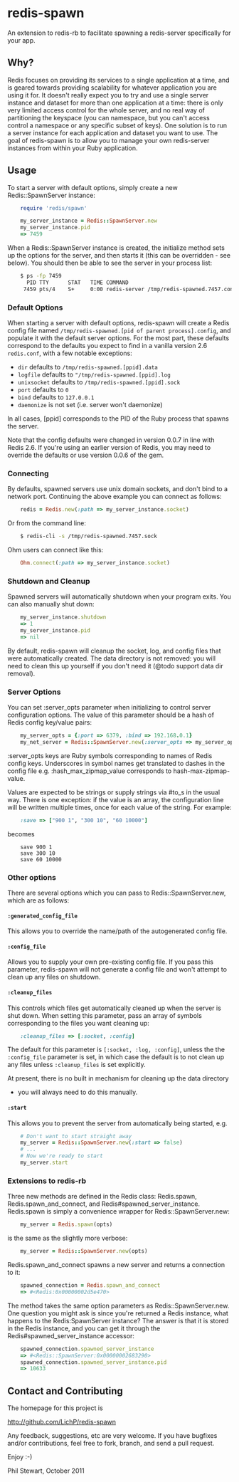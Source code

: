 redis-spawn
===========

An extension to redis-rb to facilitate spawning a redis-server specifically
for your app.

Why?
----

Redis focuses on providing its services to a single application at a time,
and is geared towards providing scalability for whatever application you are
using it for.  It doesn't really expect you to try and use a single server
instance and dataset for more than one application at a time: there is only
very limited access control for the whole server, and no real way of
partitioning the keyspace (you can namespace, but you can't access control a
namespace or any specific subset of keys).  One solution is to run a server
instance for each application and dataset you want to use.  The goal of
redis-spawn is to allow you to manage your own redis-server instances from
within your Ruby application.

Usage
-----

To start a server with default options, simply create a new
Redis::SpawnServer instance:

```ruby
    require 'redis/spawn'

    my_server_instance = Redis::SpawnServer.new
    my_server_instance.pid
    => 7459
```

When a Redis::SpawnServer instance is created, the initialize method sets up
the options for the server, and then starts it (this can be overridden - see
below).  You should then be able to see the server in your process list:

```sh
    $ ps -fp 7459
      PID TTY      STAT   TIME COMMAND
     7459 pts/4    S+     0:00 redis-server /tmp/redis-spawned.7457.config
```

### Default Options

When starting a server with default options, redis-spawn will create a Redis
config file named `/tmp/redis-spawned.[pid of parent process].config`, and
populate it with the default server options. For the most part, these
defaults correspond to the defaults you expect to find in a vanilla
version 2.6 `redis.conf`, with a few notable exceptions:

 * `dir` defaults to `/tmp/redis-spawned.[ppid].data`
 * `logfile` defaults to `"/tmp/redis-spawned.[ppid].log`
 * `unixsocket` defaults to `/tmp/redis-spawned.[ppid].sock`
 * `port` defaults to `0`
 * `bind` defaults to `127.0.0.1`
 * `daemonize` is not set (i.e. server won't daemonize)

In all cases, [ppid] corresponds to the PID of the Ruby process that spawns
the server.

Note that the config defaults were changed in version 0.0.7 in line with
Redis 2.6. If you're using an earlier version of Redis, you may need to
override the defaults or use version 0.0.6 of the gem.

### Connecting

By defaults, spawned servers use unix domain sockets, and don't bind to a
network port. Continuing the above example you can connect as follows:

```ruby
    redis = Redis.new(:path => my_server_instance.socket)
```

Or from the command line:

```sh
    $ redis-cli -s /tmp/redis-spawned.7457.sock
```

Ohm users can connect like this:

```ruby
    Ohm.connect(:path => my_server_instance.socket)
```

### Shutdown and Cleanup

Spawned servers will automatically shutdown when your program exits. You can
also manually shut down:

```ruby
    my_server_instance.shutdown
    => 1
    my_server_instance.pid
    => nil
```

By default, redis-spawn will cleanup the socket, log, and config files that
were automatically created.  The data directory is not removed: you will
need to clean this up yourself if you don't need it (@todo support data dir
removal).

### Server Options

You can set :server_opts parameter when initializing to control server
configuration options. The value of this parameter should be a hash of Redis
config key/value pairs:

```ruby
    my_server_opts = {:port => 6379, :bind => 192.168.0.1}
    my_net_server = Redis::SpawnServer.new(:server_opts => my_server_opts)
```

:server_opts keys are Ruby symbols corresponding to names of Redis config
keys. Underscores in symbol names get translated to dashes in the config
file e.g. :hash_max_zipmap_value corresponds to hash-max-zipmap-value.

Values are expected to be strings or supply strings via #to_s in the usual
way. There is one exception: if the value is an array, the configuration
line will be written multiple times, once for each value of the string. For
example:

```ruby
    :save => ["900 1", "300 10", "60 10000"]
```

becomes

```
    save 900 1
    save 300 10
    save 60 10000
```

### Other options

There are several options which you can pass to Redis::SpawnServer.new,
which are as follows:

#### `:generated_config_file`

This allows you to override the name/path of the autogenerated config file.

#### `:config_file`

Allows you to supply your own pre-existing config file. If you pass this
parameter, redis-spawn will not generate a config file and won't attempt to
clean up any files on shutdown.

#### `:cleanup_files`

This controls which files get automatically cleaned up when the server is
shut down. When setting this parameter, pass an array of symbols
corresponding to the files you want cleaning up:

```ruby
    :cleanup_files => [:socket, :config]
```

The default for this parameter is `[:socket, :log, :config]`, unless the
the `:config_file` parameter is set, in which case the default is to not
clean up any files unless `:cleanup_files` is set explicitly.

At present, there is no built in mechanism for cleaning up the data directory
- you will always need to do this manually.

#### `:start`

This allows you to prevent the server from automatically being started, e.g.

```ruby
    # Don't want to start straight away
    my_server = Redis::SpawnServer.new(:start => false)
    # ...
    # Now we're ready to start
    my_server.start
```

### Extensions to redis-rb

Three new methods are defined in the Redis class: Redis.spawn,
Redis.spawn_and_connect, and Redis#spawned_server_instance. Redis.spawn is
simply a convenience wrapper for Redis::SpawnServer.new:

```ruby
    my_server = Redis.spawn(opts)
```

is the same as the slightly more verbose:

```ruby
    my_server = Redis::SpawnServer.new(opts)
```

Redis.spawn_and_connect spawns a new server and returns a connection to it:

```ruby
    spawned_connection = Redis.spawn_and_connect
    => #<Redis:0x00000002d5e470>
```

The method takes the same option parameters as Redis::SpawnServer.new.  One
question you might ask is since you're returned a Redis instance, what
happens to the Redis:SpawnServer instance?  The answer is that it is stored
in the Redis instance, and you can get it through the
Redis#spawned_server_instance accessor:

```ruby
    spawned_connection.spawned_server_instance
    => #<Redis::SpawnServer:0x00000002683290>
    spawned_connection.spawned_server_instance.pid
    => 10633
````

Contact and Contributing
------------------------

The homepage for this project is

http://github.com/LichP/redis-spawn

Any feedback, suggestions, etc are very welcome. If you have bugfixes and/or
contributions, feel free to fork, branch, and send a pull request.

Enjoy :-)

Phil Stewart, October 2011
